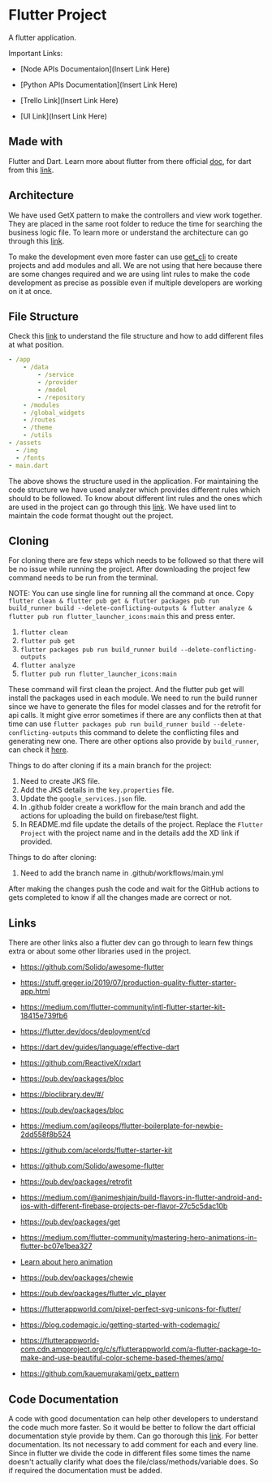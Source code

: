 # Flutter Project
A flutter application.

Important Links:

* [Node APIs Documentaion](Insert Link Here)

* [Python APIs Documentation](Insert Link Here)

* [Trello Link](Insert Link Here)

* [UI Link](Insert Link Here)

## Made with

Flutter and Dart. Learn more about flutter from there official [doc](https://flutter.dev/),
for dart from this [link](https://dart.de/).

## Architecture

We have used GetX pattern to make the controllers and view work together. They are placed in the same root folder to reduce the time for searching the business logic file.
To learn more or understand the architecture can go through this [link](https://github.com/kauemurakami/getx_pattern).

To make the development even more faster can use [get_cli](https://pub.dev/packages/get_cli) to create projects and add modules and all.
We are not using that here because there are some changes required and we are using lint rules to make the code development as precise as possible even if multiple developers are working on it at once.

## File Structure

Check this [link](https://github.com/kauemurakami/getx_pattern) to understand the file structure and how to add different files at what position.

```yaml
- /app
    - /data
        - /service
        - /provider
        - /model
        - /repository
    - /modules
    - /global_widgets
    - /routes
    - /theme
    - /utils
- /assets
  - /img
  - /fonts
- main.dart
```

The above shows the structure used in the application.
For maintaining the code structure we have used analyzer which provides different rules
which should to be followed. To know about different lint rules and the ones which are used in
the project can go through this [link](https://dart-lang.github.io/linter/lints/index.html).
We have used lint to maintain the code format thought out the project.

## Cloning

For cloning there are few steps which needs to be followed so that there will be no issue while
running the project. After downloading the project few command needs to be run from the terminal.

NOTE: You can use single line for running all the command at once. Copy
`flutter clean & flutter pub get & flutter packages pub run build_runner build --delete-conflicting-outputs & flutter analyze & flutter pub run flutter_launcher_icons:main`
this and press enter.

1. `flutter clean`
2. `flutter pub get`
3. `flutter packages pub run build_runner build --delete-conflicting-outputs`
4. `flutter analyze`
5. `flutter pub run flutter_launcher_icons:main`

These command will first clean the project. And the flutter pub get will install the packages used
in each module. We need to run the build runner since we have to generate the
files for model classes and for the retrofit for api calls. It might give error sometimes if there
are any conflicts then at that time can use
`flutter packages pub run build_runner build --delete-conflicting-outputs` this command to
delete the conflicting files and generating new one. There are other options also provide by
`build_runner`, can check it [here](https://dart.dev/tools/build_runner).

Things to do after cloning if its a main branch for the project:

1. Need to create JKS file.
2. Add the JKS details in the `key.properties` file.
3. Update the `google_services.json` file.
4. In .github folder create a workflow for the main branch and add the actions for uploading the build on firebase/test flight.
5. In README.md file update the details of the project. Replace the `Flutter Project` with the project name and in the details add the XD link if provided.

Things to do after cloning:

1. Need to add the branch name in .github/workflows/main.yml

After making the changes push the code and wait for the GitHub actions to gets completed to know if all the changes made are correct or not.

## Links

There are other links also a flutter dev can go through to learn few things extra or about some other libraries used in the project.

* https://github.com/Solido/awesome-flutter

* https://stuff.greger.io/2019/07/production-quality-flutter-starter-app.html

* https://medium.com/flutter-community/intl-flutter-starter-kit-18415e739fb6

* https://flutter.dev/docs/deployment/cd

* https://dart.dev/guides/language/effective-dart

* https://github.com/ReactiveX/rxdart

* https://pub.dev/packages/bloc

* https://bloclibrary.dev/#/

* https://pub.dev/packages/bloc

* https://medium.com/agileops/flutter-boilerplate-for-newbie-2dd558f8b524

* https://github.com/acelords/flutter-starter-kit

* https://github.com/Solido/awesome-flutter

* https://pub.dev/packages/retrofit

* https://medium.com/@animeshjain/build-flavors-in-flutter-android-and-ios-with-different-firebase-projects-per-flavor-27c5c5dac10b

* https://pub.dev/packages/get

* https://medium.com/flutter-community/mastering-hero-animations-in-flutter-bc07e1bea327

* [Learn about hero animation](https://www.woolha.com/tutorials/flutter-creating-hero-transition-examples)

* https://pub.dev/packages/chewie

* https://pub.dev/packages/flutter_vlc_player

* https://flutterappworld.com/pixel-perfect-svg-unicons-for-flutter/

* https://blog.codemagic.io/getting-started-with-codemagic/

* https://flutterappworld-com.cdn.ampproject.org/c/s/flutterappworld.com/a-flutter-package-to-make-and-use-beautiful-color-scheme-based-themes/amp/

* https://github.com/kauemurakami/getx_pattern

## Code Documentation

A code with good documentation can help other developers to understand the code much more faster.
So it would be better to follow the dart official documentation style provide by them. Can go
thorough this [link](https://dart.dev/guides/language/effective-dart). For better documentation. Its not necessary to
add comment for each and every line. Since in flutter we divide the code in different files some
times the name doesn't actually clarify what does the file/class/methods/variable does. So if
required the documentation must be added.
